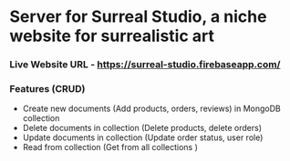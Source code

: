 # Server for Surreal Studio, a niche website for surrealistic art

### Live Website URL - https://surreal-studio.firebaseapp.com/

### Features (CRUD)

- Create new documents (Add products, orders, reviews) in MongoDB collection
- Delete documents in collection (Delete products, delete orders)
- Update documents in collection (Update order status, user role)
- Read from collection (Get from all collections )

